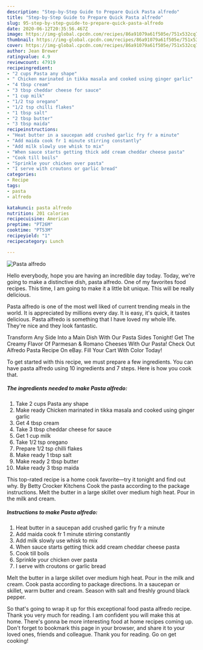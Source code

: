 ```yaml
---
description: "Step-by-Step Guide to Prepare Quick Pasta alfredo"
title: "Step-by-Step Guide to Prepare Quick Pasta alfredo"
slug: 95-step-by-step-guide-to-prepare-quick-pasta-alfredo
date: 2020-06-12T20:35:56.467Z
image: https://img-global.cpcdn.com/recipes/86a91079a61f505e/751x532cq70/pasta-alfredo-recipe-main-photo.jpg
thumbnail: https://img-global.cpcdn.com/recipes/86a91079a61f505e/751x532cq70/pasta-alfredo-recipe-main-photo.jpg
cover: https://img-global.cpcdn.com/recipes/86a91079a61f505e/751x532cq70/pasta-alfredo-recipe-main-photo.jpg
author: Jean Brewer
ratingvalue: 4.9
reviewcount: 47919
recipeingredient:
- "2 cups Pasta any shape"
- " Chicken marinated in tikka masala and cooked using ginger garlic"
- "4 tbsp cream"
- "3 tbsp cheddar cheese for sauce"
- "1 cup milk"
- "1/2 tsp oregano"
- "1/2 tsp chilli flakes"
- "1 tbsp salt"
- "2 tbsp butter"
- "3 tbsp maida"
recipeinstructions:
- "Heat butter in a saucepan add crushed garlic fry fr a minute"
- "Add maida cook fr 1 minute stirring constantly"
- "Add milk slowly use whisk to mix"
- "When sauce starts getting thick add cream cheddar cheese pasta"
- "Cook till boils"
- "Sprinkle your chicken over pasta"
- "I serve with croutons or garlic bread"
categories:
- Recipe
tags:
- pasta
- alfredo

katakunci: pasta alfredo 
nutrition: 201 calories
recipecuisine: American
preptime: "PT26M"
cooktime: "PT53M"
recipeyield: "1"
recipecategory: Lunch

---
```



![Pasta alfredo](https://img-global.cpcdn.com/recipes/86a91079a61f505e/751x532cq70/pasta-alfredo-recipe-main-photo.jpg)

Hello everybody, hope you are having an incredible day today. Today, we're going to make a distinctive dish, pasta alfredo. One of my favorites food recipes. This time, I am going to make it a little bit unique. This will be really delicious.

Pasta alfredo is one of the most well liked of current trending meals in the world. It is appreciated by millions every day. It is easy, it's quick, it tastes delicious. Pasta alfredo is something that I have loved my whole life. They're nice and they look fantastic.

Transform Any Side Into a Main Dish With Our Pasta Sides Tonight! Get The Creamy Flavor Of Parmesan &amp; Romano Cheeses With Our Pasta! Check Out Alfredo Pasta Recipe On eBay. Fill Your Cart With Color Today!


To get started with this recipe, we must prepare a few ingredients. You can have pasta alfredo using 10 ingredients and 7 steps. Here is how you cook that.

<!--inarticleads1-->

##### The ingredients needed to make Pasta alfredo:

1. Take 2 cups Pasta any shape
1. Make ready  Chicken marinated in tikka masala and cooked using ginger garlic
1. Get 4 tbsp cream
1. Take 3 tbsp cheddar cheese for sauce
1. Get 1 cup milk
1. Take 1/2 tsp oregano
1. Prepare 1/2 tsp chilli flakes
1. Make ready 1 tbsp salt
1. Make ready 2 tbsp butter
1. Make ready 3 tbsp maida


This top-rated recipe is a home cook favorite—try it tonight and find out why. By Betty Crocker Kitchens Cook the pasta according to the package instructions. Melt the butter in a large skillet over medium high heat. Pour in the milk and cream. 

<!--inarticleads2-->

##### Instructions to make Pasta alfredo:

1. Heat butter in a saucepan add crushed garlic fry fr a minute
1. Add maida cook fr 1 minute stirring constantly
1. Add milk slowly use whisk to mix
1. When sauce starts getting thick add cream cheddar cheese pasta
1. Cook till boils
1. Sprinkle your chicken over pasta
1. I serve with croutons or garlic bread


Melt the butter in a large skillet over medium high heat. Pour in the milk and cream. Cook pasta according to package directions. In a saucepan or skillet, warm butter and cream. Season with salt and freshly ground black pepper. 

So that's going to wrap it up for this exceptional food pasta alfredo recipe. Thank you very much for reading. I am confident you will make this at home. There's gonna be more interesting food at home recipes coming up. Don't forget to bookmark this page in your browser, and share it to your loved ones, friends and colleague. Thank you for reading. Go on get cooking!
